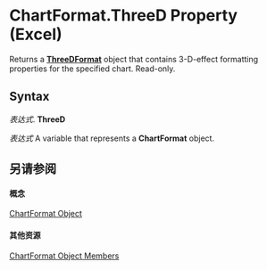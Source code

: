 
# ChartFormat.ThreeD Property (Excel)

Returns a  **[ThreeDFormat](9cb41236-6aba-4d6c-a54c-5e177657c8d1.md)** object that contains 3-D-effect formatting properties for the specified chart. Read-only.


## Syntax

 _表达式_. **ThreeD**

 _表达式_ A variable that represents a **ChartFormat** object.


## 另请参阅


#### 概念


[ChartFormat Object](edac71b7-ed38-6658-2cbf-6493dc1ad3ed.md)
#### 其他资源


[ChartFormat Object Members](http://msdn.microsoft.com/library/d06de08a-72d0-46d3-e06a-86e432a9a334%28Office.15%29.aspx)
